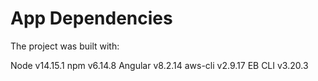 # App Dependencies

The project was built with:

Node v14.15.1
npm v6.14.8
Angular v8.2.14
aws-cli v2.9.17
EB CLI v3.20.3
